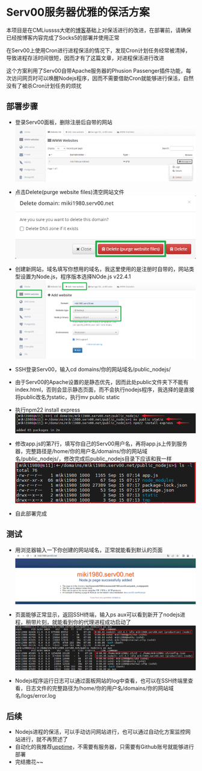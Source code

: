 # Serv00服务器优雅的保活方案
本项目是在CMLiussss大佬的[博客](https://blog.cmliussss.com/p/Serv00-Socks5/)基础上对保活进行的改进，在部署前，请确保已经按博客内容完成了Socks5的部署并使用正常

在Serv00上使用Cron进行进程保活的情况下，发现Cron计划任务经常被清掉，导致进程存活时间很短，因而才有了这篇文章，对进程保活进行改进

这个方案利用了Serv00自带Apache服务器的Phusion Passenger插件功能，每次访问网页时可以唤醒Nodejs程序，因而不需要借助Cron就能够进行保活，自然没有了被杀Cron计划任务的烦扰

## 部署步骤
- 登录Serv00面板，删除注册后自带的网站<br>
![](imgs/1.png)

- 点击Delete(purge website files)清空网站文件<br>
![](imgs/2.png)

- 创建新网站，域名填写你想用的域名，我这里使用的是注册时自带的，网站类型设置为Node.js，程序版本选择NOde.js v22.4.1
![](imgs/3.png)

- SSH登录Serv00，输入cd domains/你的网站域名/public_nodejs/
- 由于Serv00的Apache设置的是静态优先，因而此处public文件夹下不能有index.html，否则会显示静态页面，而不会执行nodejs程序，我选择的是直接将public改名为static，执行mv public static
- 执行npm22 install express
![](imgs/4.png)

- 修改app.js的第7行，填写你自己的Serv00用户名，再将app.js上传到服务器，完整路径是/home/你的用户名/domains/你的网站域名/public_nodejs/，修改完成后public_nodejs目录下应该和我一样
![](imgs/5.png)

- 自此部署完成

## 测试
- 用浏览器输入一下你创建的网站域名，正常就能看到默认的页面
![](imgs/6.png)

- 页面能够正常显示，返回SSH终端，输入ps aux可以看到新开了nodejs进程，稍带片刻，就能看到你的代理进程成功启动了
![](imgs/7.png)

- Nodejs程序运行日志可以通过面板网站的log中查看，也可以在SSH终端里查看，日志文件的完整路径为/home/你的用户名/domains/你的网站域名/logs/error.log

## 后续
- Nodejs进程的保活，可以手动访问网站进行，也可以通过自动化方案监控网站进行，就不再赘述了
- 自动化的我推荐[upptime](https://github.com/upptime/upptime)，不需要有服务器，只需要有Github账号就能够进行部署
- 完结撒花~~
